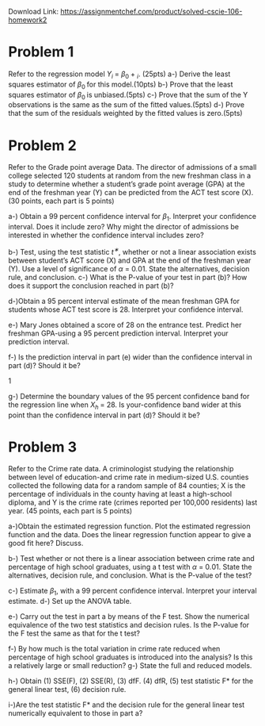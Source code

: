 Download Link: https://assignmentchef.com/product/solved-cscie-106-homework2
<br>
<h1>Problem 1</h1>

Refer to the regression model <em>Y<sub>i </sub></em>= <em>β</em><sub>0 </sub>+ <em><sub>i</sub></em>. (25pts) a-) Derive the least squares estimator of <em>β</em><sub>0 </sub>for this model.(10pts) b-) Prove that the least squares estimator of <em>β</em><sub>0 </sub>is unbiased.(5pts) c-) Prove that the sum of the Y observations is the same as the sum of the fitted values.(5pts) d-) Prove that the sum of the residuals weighted by the fitted values is zero.(5pts)

<h1>Problem 2</h1>

Refer to the Grade point average Data. The director of admissions of a small college selected 120 students at random from the new freshman class in a study to determine whether a student’s grade point average (GPA) at the end of the freshman year (Y) can be predicted from the ACT test score (X). (30 points, each part is 5 points)

a-) Obtain a 99 percent confidence interval for <em>β</em><sub>1</sub>. Interpret your confidence interval. Does it include zero? Why might the director of admissions be interested in whether the confidence interval includes zero?

b-) Test, using the test statistic <em>t<sup>∗</sup></em>, whether or not a linear association exists between student’s ACT score (X) and GPA at the end of the freshman year (Y). Use a level of significance of <em>α </em>= 0<em>.</em>01. State the alternatives, decision rule, and conclusion. c-) What is the P-value of your test in part (b)? How does it support the conclusion reached in part (b)?

d-)Obtain a 95 percent interval estimate of the mean freshman GPA for students whose ACT test score is 28. Interpret your confidence interval.

e-) Mary Jones obtained a score of 28 on the entrance test. Predict her freshman GPA-using a 95 percent prediction interval. Interpret your prediction interval.

f-) Is the prediction interval in part (e) wider than the confidence interval in part (d)? Should it be?

1

g-) Determine the boundary values of the 95 percent confidence band for the regression line when <em>X<sub>h </sub></em>= 28. Is your-confidence band wider at this point than the confidence interval in part (d)? Should it be?

<h1>Problem 3</h1>

Refer to the Crime rate data. A criminologist studying the relationship between level of education-and crime rate in medium-sized U.S. counties collected the following data for a random sample of 84 counties; X is the percentage of individuals in the county having at least a high-school diploma, and Y is the crime rate (crimes reported per 100,000 residents) last year. (45 points, each part is 5 points)

a-)Obtain the estimated regression function. Plot the estimated regression function and the data. Does the linear regression function appear to give a good fit here? Discuss.

b-) Test whether or not there is a linear association between crime rate and percentage of high school graduates, using a t test with <em>α </em>= 0<em>.</em>01. State the alternatives, decision rule, and conclusion. What is the P-value of the test?

c-) Estimate <em>β</em><sub>1</sub>, with a 99 percent confidence interval. Interpret your interval estimate. d-) Set up the ANOVA table.

e-) Carry out the test in part a by means of the F test. Show the numerical equivalence of the two test statistics and decision rules. Is the P-value for the F test the same as that for the t test?

f-) By how much is the total variation in crime rate reduced when percentage of high school graduates is introduced into the analysis? Is this a relatively large or small reduction? g-) State the full and reduced models.

h-) Obtain (1) SSE(F), (2) SSE(R), (3) dfF. (4) dfR, (5) test statistic F* for the general linear test, (6) decision rule.

i-)Are the test statistic F* and the decision rule for the general linear test numerically equivalent to those in part a?